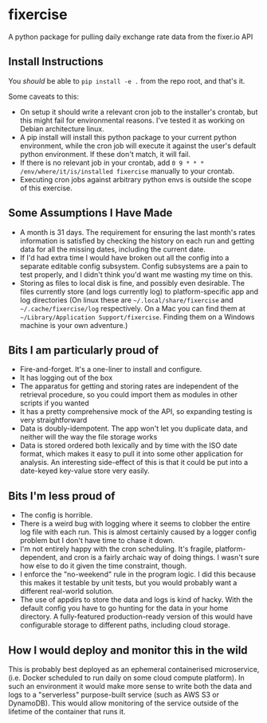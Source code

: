 # fixercise
A python package for pulling daily exchange rate data from the fixer.io API

## Install Instructions

You *should* be able to `pip install -e .` from the repo root, and that's it.

Some caveats to this:

- On setup it should write a relevant cron job to the installer's crontab, but this might fail for environmental reasons. I've tested it as working on Debian architecture linux.
- A pip install will install this python package to your current python environment, while the cron job will execute it against the user's default python environment. If these don't match, it will fail.
- If there is no relevant job in your crontab, add `0 9 * * * /env/where/it/is/installed fixercise` manually to your crontab.
- Executing cron jobs against arbitrary python envs is outside the scope of this exercise.

## Some Assumptions I Have Made
- A month is 31 days. The requirement for ensuring the last month's rates information is satisfied by checking the history on each run and getting data for all the missing dates, including the current date.
- If I'd had extra time I would have broken out all the config into a separate editable config subsystem. Config subsystems are a pain to test properly, and I didn't think you'd want me wasting my time on this.
- Storing as files to local disk is fine, and possibly even desirable. The files currently store (and logs currently log) to platform-specific app and log directories (On linux these are `~/.local/share/fixercise` and `~/.cache/fixercise/log` respectively. On a Mac you can find them at `~/Library/Application Support/fixercise`. Finding them on a Windows machine is your own adventure.)

## Bits I am particularly proud of
- Fire-and-forget. It's a one-liner to install and configure.
- It has logging out of the box
- The apparatus for getting and storing rates are independent of the retrieval procedure, so you could import them as modules in other scripts if you wanted
- It has a pretty comprehensive mock of the API, so expanding testing is very straightforward
- Data is doubly-idempotent. The app won't let you duplicate data, and neither will the way the file storage works
- Data is stored ordered both lexically and by time with the ISO date format, which makes it easy to pull it into some other application for analysis. An interesting side-effect of this is that it could be put into a date-keyed key-value store very easily.

## Bits I'm less proud of
- The config is horrible.
- There is a weird bug with logging where it seems to clobber the entire log file with each run. This is almost certainly caused by a logger config problem but I don't have time to chase it down.
- I'm not entirely happy with the cron scheduling. It's fragile, platform-dependent, and cron is a fairly archaic way of doing things. I wasn't sure how else to do it given the time constraint, though.
- I enforce the "no-weekend" rule in the program logic. I did this because this makes it testable by unit tests, but you would probably want a different real-world solution.
- The use of appdirs to store the data and logs is kind of hacky. With the default config you have to go hunting for the data in your home directory. A fully-featured production-ready version of this would have configurable storage to different paths, including cloud storage.

## How I would deploy and monitor this in the wild
This is probably best deployed as an ephemeral containerised microservice, (i.e. Docker scheduled to run daily on some cloud compute platform). In such an environment it would make more sense to write both the data and logs to a "serverless" purpose-built service (such as AWS S3 or DynamoDB). This would allow monitoring of the service outside of the lifetime of the container that runs it.

